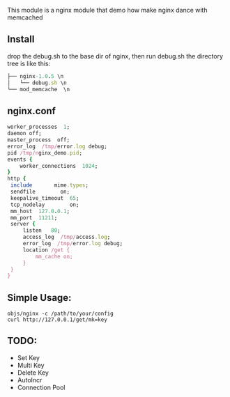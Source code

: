 This module is a nginx module that demo how make nginx dance with memcached

## Install
   drop the debug.sh to the base dir of nginx, then run debug.sh
   the directory tree is like this:

   ```ruby
   ├── nginx-1.0.5 \n
   │   └── debug.sh \n
   └── mod_memcache  \n
   ```

## nginx.conf
   ```ruby
   worker_processes  1;
   daemon off; 
   master_process  off;
   error_log  /tmp/error.log debug;
   pid /tmp/nginx_demo.pid;
   events {
	   worker_connections  1024;
   }
   http {
   	include       mime.types;
   	sendfile        on;
   	keepalive_timeout  65;
   	tcp_nodelay        on;
   	mm_host  127.0.0.1;
   	mm_port  11211;
   	server {
   		listen   80;
   		access_log  /tmp/access.log;
   		error_log  /tmp/error.log debug;
   		location /get {
   			mm_cache on;
   		}
   	}
   }
   ```
## Simple Usage:
   ```shell
   objs/nginx -c /path/to/your/config
   curl http://127.0.0.1/get/mk=key
   ```

## TODO:
   * Set Key
   * Multi Key
   * Delete Key
   * AutoIncr
   * Connection Pool